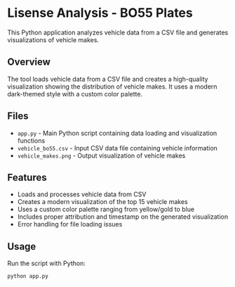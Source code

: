 # Lisense Analysis - BO55 Plates

This Python application analyzes vehicle data from a CSV file and generates visualizations of vehicle makes.

## Overview

The tool loads vehicle data from a CSV file and creates a high-quality visualization showing the distribution of vehicle makes. It uses a modern dark-themed style with a custom color palette.

## Files

-   `app.py` - Main Python script containing data loading and visualization functions
-   `vehicle_bo55.csv` - Input CSV data file containing vehicle information
-   `vehicle_makes.png` - Output visualization of vehicle makes

## Features

-   Loads and processes vehicle data from CSV
-   Creates a modern visualization of the top 15 vehicle makes
-   Uses a custom color palette ranging from yellow/gold to blue
-   Includes proper attribution and timestamp on the generated visualization
-   Error handling for file loading issues

## Usage

Run the script with Python:

```python
python app.py
```
